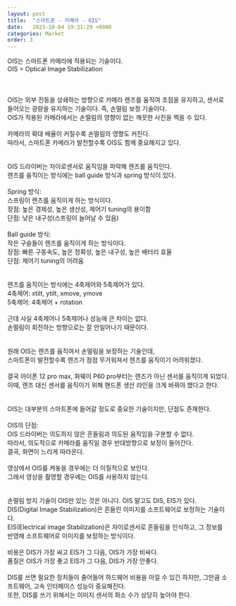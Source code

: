 ```yaml
---
layout: post
title:  "스마트폰 - 카메라 - OIS"
date:   2023-10-04 19:31:29 +0900
categories: Market
order: 3
---
```


OIS는 스마트폰 카메라에 적용되는 기술이다.<br>
OIS = Optical Image Stabilization<br>
<br>
<br>
<br>
OIS는 외부 진동을 상쇄하는 방향으로 카메라 렌즈를 움직여 초점을 유지하고, 센서로 들어오는 광량을 유지하는 기술이다. 즉, 손떨림 보정 기술이다.<br>
OIS가 적용된 카메라에서는 손떨림의 영향이 없는 깨끗한 사진을 찍을 수 있다.<br>
<br>
카메라의 확대 배율이 커질수록 손떨림의 영향도 커진다.<br>
따라서, 스마트폰 카메라가 발전할수록 OIS도 함께 중요해지고 있다.<br>
<br>
<br>
OIS 드라이버는 자이로센서로 움직임을 파악해 렌즈를 움직인다.<br>
렌즈를 움직이는 방식에는 ball guide 방식과 spring 방식이 있다.<br>
<br>
Spring 방식:<br>
스프링이 렌즈를 움직이게 하는 방식이다.<br>
장점: 높은 경제성, 높은 생산성, 제어기 tuning의 용이함<br>
단점: 낮은 내구성(스프링이 늘어날 수 있음)<br>
<br>
Ball guide 방식:<br>
작은 구슬들이 렌즈를 움직이게 하는 방식이다.<br>
장점: 빠른 구동속도, 높은 정확성, 높은 내구성, 높은 배터리 효율<br>
단점: 제어기 tuning의 어려움<br>
<br>
<br>
렌즈를 움직이는 방식에는 4축제어와 5축제어가 있다.<br>
4축제어: xtilt, ytilt, xmove, ymove<br>
5축제어: 4축제어 + rotation<br>
<br>
근데 사실 4축제어나 5축제어나 성능에 큰 차이는 없다.<br>
손떨림이 회전하는 방향으로는 잘 안일어나기 때문이다.<br>
<br>
<br>
원래 OIS는 렌즈를 움직여서 손떨림을 보정하는 기술인데,<br>
스마트폰이 발전할수록 렌즈가 점점 무거워져서 렌즈를 움직이기 어려워졌다.<br>
<br>
결국 아이폰 12 pro max, 화웨이 P60 pro부터는 렌즈가 아닌 센서를 움직이게 되었다.<br>
이때, 렌즈 대신 센서를 움직이기 위해 핸드폰 생산 라인을 크게 바꿔야 했다고 한다.<br>
<br>
<br>
OIS는 대부분의 스마트폰에 들어갈 정도로 중요한 기술이지만, 단점도 존재한다.<br>
<br>
OIS의 단점:<br>
OIS 드라이버는 의도하지 않은 흔들림과 의도된 움직임을 구분할 수 없다.<br>
따라서, 의도적으로 카메라를 움직일 경우 반대방향으로 보정이 들어간다.<br>
결국, 화면이 느리게 따라온다.<br>
<br>
영상에서 OIS를 켜놓을 경우에는 더 이질적으로 보인다.<br>
그래서 영상을 촬영할 경우에는 OIS를 사용하지 않는다.<br>
<br>
<br>
손떨림 방지 기술이 OIS만 있는 것은 아니다. OIS 말고도 DIS, EIS가 있다.<br>
DIS(Digital Image Stabilization)은 흔들린 이미지를 소프트웨어로 보정하는 기술이다.<br>
EIS(Electrical image Stabilization)은 자이로센서로 흔들림을 인식하고, 그 정보를 반영해 소프트웨어로 이미지를 보정하는 방식이다.<br>
<br>
비용은 DIS가 가장 싸고 EIS가 그 다음, OIS가 가장 비싸다.<br>
품질은 OIS가 가장 좋고 EIS가 그 다음, DIS가 가장 안좋다.<br>
<br>
DIS를 쓰면 필요한 장치들이 줄어들어 하드웨어 비용을 아낄 수 있긴 하지만, 그만큼 소프트웨어, 고속 인터페이스 성능이 중요해진다.<br>
또한, DIS를 쓰기 위해서는 이미지 센서의 화소 수가 상당히 높아야 한다.<br>
